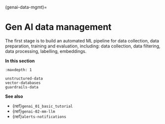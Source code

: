 (genai-data-mgmt)=
# Gen AI data management

The first stage is to build an automated ML pipeline for data collection, data preparation, training and evaluation, including:
data collection, data filtering, data processing, labelling, embeddings.

**In this section**

```{toctree}
:maxdepth: 1

unstructured-data
vector-databases
guardrails-data
```

**See also**
- {ref}`genai_01_basic_tutorial`
- {ref}`genai-02-mm-llm`
- {ref}`alerts-notifications`
